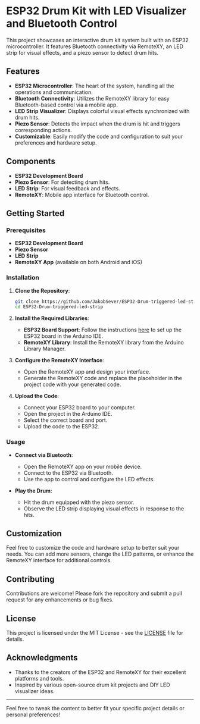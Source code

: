 # ESP32 Drum Kit with LED Visualizer and Bluetooth Control

This project showcases an interactive drum kit system built with an ESP32 microcontroller. It features Bluetooth connectivity via RemoteXY, an LED strip for visual effects, and a piezo sensor to detect drum hits.

## Features

- **ESP32 Microcontroller**: The heart of the system, handling all the operations and communication.
- **Bluetooth Connectivity**: Utilizes the RemoteXY library for easy Bluetooth-based control via a mobile app.
- **LED Strip Visualizer**: Displays colorful visual effects synchronized with drum hits.
- **Piezo Sensor**: Detects the impact when the drum is hit and triggers corresponding actions.
- **Customizable**: Easily modify the code and configuration to suit your preferences and hardware setup.

## Components

- **ESP32 Development Board**
- **Piezo Sensor**: For detecting drum hits.
- **LED Strip**: For visual feedback and effects.
- **RemoteXY**: Mobile app interface for Bluetooth control.

## Getting Started

### Prerequisites

- **ESP32 Development Board**
- **Piezo Sensor**
- **LED Strip**
- **RemoteXY App** (available on both Android and iOS)

### Installation

1. **Clone the Repository**:
    ```bash
    git clone https://github.com/JakobSever/ESP32-Drum-triggered-led-strip.git
    cd ESP32-Drum-triggered-led-strip
    ```

2. **Install the Required Libraries**:
    - **ESP32 Board Support**: Follow the instructions [here](https://docs.espressif.com/projects/arduino-esp32/en/latest/installing.html) to set up the ESP32 board in the Arduino IDE.
    - **RemoteXY Library**: Install the RemoteXY library from the Arduino Library Manager.

3. **Configure the RemoteXY Interface**:
    - Open the RemoteXY app and design your interface.
    - Generate the RemoteXY code and replace the placeholder in the project code with your generated code.

4. **Upload the Code**:
    - Connect your ESP32 board to your computer.
    - Open the project in the Arduino IDE.
    - Select the correct board and port.
    - Upload the code to the ESP32.

### Usage

- **Connect via Bluetooth**:
    - Open the RemoteXY app on your mobile device.
    - Connect to the ESP32 via Bluetooth.
    - Use the app to control and configure the LED effects.

- **Play the Drum**:
    - Hit the drum equipped with the piezo sensor.
    - Observe the LED strip displaying visual effects in response to the hits.

## Customization

Feel free to customize the code and hardware setup to better suit your needs. You can add more sensors, change the LED patterns, or enhance the RemoteXY interface for additional controls.

## Contributing

Contributions are welcome! Please fork the repository and submit a pull request for any enhancements or bug fixes.

## License

This project is licensed under the MIT License - see the [LICENSE](LICENSE) file for details.

## Acknowledgments

- Thanks to the creators of the ESP32 and RemoteXY for their excellent platforms and tools.
- Inspired by various open-source drum kit projects and DIY LED visualizer ideas.

---

Feel free to tweak the content to better fit your specific project details or personal preferences!
